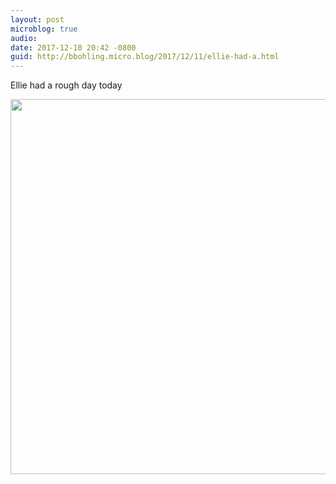 ```yaml
---
layout: post
microblog: true
audio: 
date: 2017-12-10 20:42 -0800
guid: http://bbohling.micro.blog/2017/12/11/ellie-had-a.html
---
```

Ellie had a rough day today

<img src="http://micro.brandonbohling.com/uploads/2017/66957ddf3b.jpg" width="600" height="600" />
